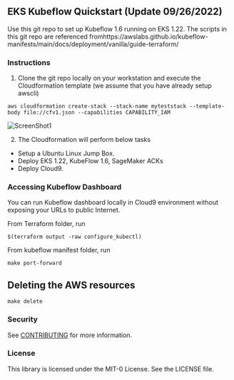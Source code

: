 ## EKS Kubeflow Quickstart (Update 09/26/2022)

Use this git repo to set up Kubeflow 1.6 running on EKS 1.22. The scripts in this git repo are referenced fromhttps://awslabs.github.io/kubeflow-manifests/main/docs/deployment/vanilla/guide-terraform/

### Instructions

1) Clone the git repo locally on your workstation and execute the Cloudformation template (we assume that you have already setup awscli)

```shell
aws cloudformation create-stack --stack-name myteststack --template-body file://cfv1.json --capabilities CAPABILITY_IAM
```

![ScreenShot1](/images/ScreenShot1.png)

2) The Cloudformation will perform below tasks

  * Setup a Ubuntu Linux Jump Box.
  * Deploy EKS 1.22, KubeFlow 1.6, SageMaker ACKs
  * Deploy Cloud9.

### Accessing Kubeflow Dashboard

You can run Kubeflow dashboard locally in Cloud9 environment without exposing your URLs to public Internet.

From Terraform folder, run

```shell
$(terraform output -raw configure_kubectl)
```

From kubeflow manifest folder, run

```shell
make port-forward
```


## Deleting the AWS resources

```shell
make delete
```

### Security

See [CONTRIBUTING](CONTRIBUTING.md#security-issue-notifications) for more information.

### License

This library is licensed under the MIT-0 License. See the LICENSE file.
